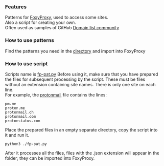 ### Features

Patterns for [FoxyProxy](https://getfoxyproxy.org/), used to access some sites.  
Also a script for creating your own.  
Often used as samples of GitHub  [Domain list community](https://github.com/v2fly/domain-list-community)  

### How to use patterns
Find the patterns you need in the [directory](https://github.com/Occisor/foxyproxy-patterns/tree/main/patterns) and import into FoxyProxy

### How to use script
Scripts name is [fp-pat.py](https://github.com/Occisor/foxyproxy-patterns/blob/main/fp-pat.py)
Before using it, make sure that you have prepared the files for subsequent processing by the script.
These must be files without an extension containing site names. There is only one site on each line.  
For example, the [protonmail](https://github.com/v2fly/domain-list-community/blob/master/data/protonmail) file contains the lines:
```
pm.me
proton.me
protonmail.ch
protonmail.com
protonstatus.com
```
Place the prepared files in an empty separate directory, copy the script into it and run it.
```
python3 ./fp-pat.py
```
After it processes all the files, files with the .json extension will appear in the folder; they can be imported into FoxyProxy.
